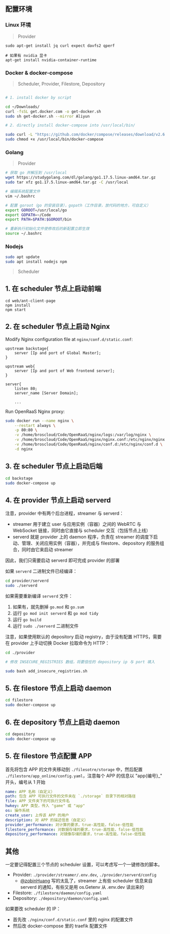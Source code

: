 ## 配置环境

### Linux 环境

> Provider

```
sudo apt-get install jq curl expect davfs2 qperf

# 如果有 nvidia 显卡
apt-get install nvidia-container-runtime
```

### Docker & docker-compose

> Scheduler, Provider, Filestore, Depository

```bash

# 1. install docker by script

cd ~/Downloads/
curl -fsSL get.docker.com -o get-docker.sh
sudo sh get-docker.sh --mirror Aliyun

# 2. directly install docker-compose into /usr/local/bin/

sudo curl -L "https://github.com/docker/compose/releases/download/v2.6.1/docker-compose-$(uname -s)-$(uname -m)" -o /usr/local/bin/docker-compose
sudo chmod +x /usr/local/bin/docker-compose

```

### Golang

> Provider

```bash
# 获取 go 并解压到 /usr/local
wget https://studygolang.com/dl/golang/go1.17.5.linux-amd64.tar.gz
sudo tar xfz go1.17.5.linux-amd64.tar.gz -C /usr/local

# 编辑系统配置文件
vim ~/.bashrc

# 配置 goroot（go 的安装目录），gopath（工作目录，放代码的地方，可自定义）
export GOROOT=/usr/local/go  
export GOPATH=~/Code
export PATH=$PATH:$GOROOT/bin 

# 重新执行初始化文件使修改后的新配置立即生效
source ~/.bashrc
```

### Nodejs

```bash
sudo apt update
sudo apt install nodejs npm
```

> Scheduler

## 1. 在 scheduler 节点上启动前端

```
cd web/ant-client-page
npm install
npm start
```

## 2. 在 scheduler 节点上启动 Nginx

Modify Nginx configuration file at <code>nginx/conf.d/static.conf</code>:

```nginx
upstream backstage{
    server [Ip and port of Global Master];
}

upstream web{
    server [Ip and port of Web frontend server];
}

server{
    listen 80;
    server_name [Server Domain];

    ...
```

Run OpenRaaS Nginx proxy:

```bash
sudo docker run --name nginx \
    --restart always \
    -p 80:80 \
    -v /home/broscloud/Code/OpenRaaS/nginx/logs:/var/log/nginx \
    -v /home/broscloud/Code/OpenRaaS/nginx/nginx.conf:/etc/nginx/nginx.conf \
    -v /home/broscloud/Code/OpenRaaS/nginx/conf.d:/etc/nginx/conf.d \
    -d nginx
```

## 3. 在 scheduler 节点上启动后端

```bash
cd backstage
sudo docker-compose up
```

## 4. 在 provider 节点上启动 serverd

注意，provider 中有两个后台进程，streamer 与 serverd：
- streamer 用于建立 user 与应用实例（容器）之间的 WebRTC 与 WebSocket 链接，同时由它直接与 scheduler 交互（包括节点上线）
- serverd 就是 provider 上的 daemon 程序，负责在 streamer 的调度下启动、管理、关闭应用实例（容器），并完成与 filestore、depository 的服务组合，同时由它来启动 streamer

因此，我们只需要启动 serverd 即可完成 provider 的部署

如果 `serverd` 二进制文件已经编译：

```bash
cd provider/serverd
sudo ./serverd
```

如果需要重新编译 `serverd` 文件：

1. 如果有，就先删掉 `go.mod` 和 `go.sum`
2. 运行 `go mod init serverd` 和 `go mod tidy`
3. 运行 `go build`
4. 运行 `sudo ./serverd` 二进制文件

注意，如果使用默认的 depository 启动 registry，由于没有配置 HTTPS，需要在 provider 上手动切换 Docker 拉取命令为 HTTP：

```bash
cd ./provider

# 修改 INSECURE_REGISTRIES 数组，将要信任的 depository ip 与 port 填入

sudo bash add_insecure_registries.sh
```

## 5. 在 filestore 节点上启动 daemon

```bash
cd filestore
sudo docker-compose up
```

## 6. 在 depository 节点上启动 daemon

```bash
cd depository
sudo docker-compose up
```

## 5. 在 filestore 节点配置 APP

首先将包含 APP 的文件夹移动到 `./filesotre/storage` 中，然后配置 `./filestore/app_online/config.yaml`，注意每个 APP 的信息以 "app{编号}_" 开头，编号从 1 开始

```yaml
name: APP 名称（自定义）
path: 包含 APP 可执行文件的文件夹在 `./storage` 目录下的相对路径
file: APP 文件夹下的可执行文件名
hwkey: APP 类型，传入 "game" 或 "app"
os: 操作系统
create_user: 上传该 APP 的用户
description: 对 APP 的描述信息（自定义）
provider_performance: 对计算的要求，true-高性能，false-低性能
filestore_performance: 对数据存储的要求，true-高性能，false-低性能
depository_performance: 对镜像存储的要求，true-高性能，false-低性能
```


## 其他

一定要记得配置三个节点的 scheduler 设置，可以考虑写一个一键修改的脚本。

- Provider: `./provider/streamer/.env.dev`, `./provider/serverd/config`
    - [@zobinHuang](github.com/zobinHuang) 写的太乱了，streamer 上有些 scheduler 信息来自 serverd 的通知，有些又是用 os.Getenv 从 .env.dev 读出来的 
- Filestore: `./filestore/daemon/config.yaml`
- Depository: `./depository/daemon/config.yaml`

如果要改 scheduler 的 IP：

- 首先改 `./nginx/conf.d/static.conf` 里的 nginx 的配置文件
- 然后改 docker-compose 里的 traefik 配置文件

